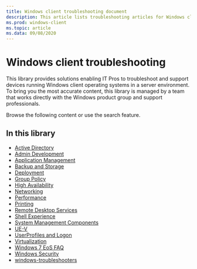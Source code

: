 ```yaml
---
title: Windows client troubleshooting document
description: This article lists troubleshooting articles for Windows client products.
ms.prod: windows-client
ms.topic: article
ms.data: 09/08/2020
---
```

# Windows client troubleshooting

This library provides solutions enabling IT Pros to troubleshoot and support devices running Windows client operating systems in a server environment. To bring you the most accurate content, this library is managed by a team that works directly with the Windows product group and support professionals.

Browse the following content or use the search feature.

## In this library

- [Active Directory](./identity/active-directory-overview.md)
- [Admin Development](./admin-development/admin-development-overview.md)
- [Application Management](./application-management/application-management-overview.md)
- [Backup and Storage](./backup-and-storage/backup-and-storage-overview.md)
- [Deployment](./deployment/deployment-overview.md)
- [Group Policy](./group-policy/group-policy-overview.md)
- [High Availability](./high-availability/high-availability-overview.md)
- [Networking](./networking/networking-overview.md)
- [Performance](./performance/performance-overview.md)
- [Printing](./printing/printing--overview.md)
- [Remote Desktop Services](./remote/remote-desktop-services-overview.md)
- [Shell Experience](./shell-experience/shell-experience-overview.md)
- [System Management Components](./system-management-components/system-management-components-overview.md)
- [UE-V](./ue-v/ue-v-overview.md)
- [UserProfiles and Logon](./user-profiles-and-logon/userprofiles-and-logon-overview.md)
- [Virtualization](./virtualization/virtualization-overview.md)
- [Windows 7 EoS FAQ](./windows-7-eos-faq/windows-7-end-support-faq.md)
- [Windows Security](./windows-security/windows-security-overview.md)
- [windows-troubleshooters](./windows-troubleshooters/windows-troubleshooters-overview.md)
